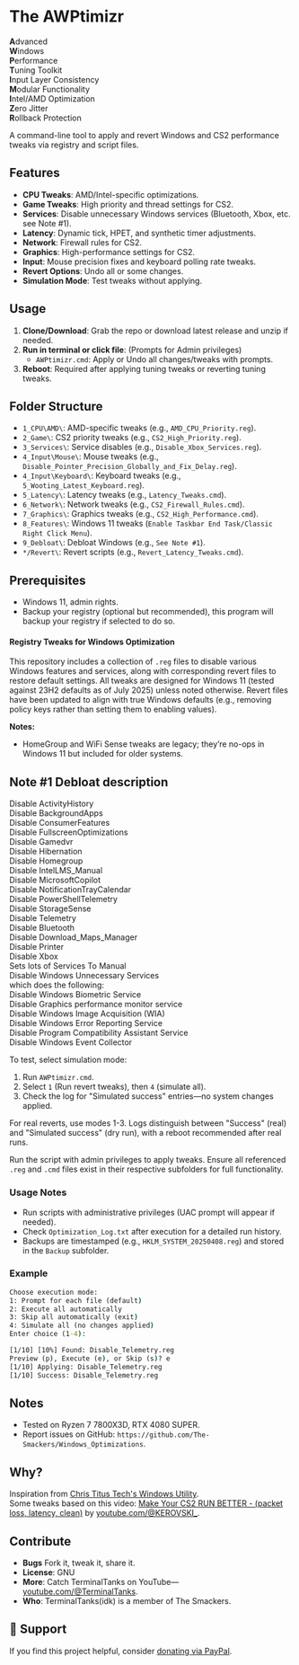 # The AWPtimizr
**A**dvanced  
**W**indows  
**P**erformance  
**T**uning Toolkit  
**I**nput Layer Consistency  
**M**odular Functionality  
**I**ntel/AMD Optimization  
**Z**ero Jitter  
**R**ollback Protection


A command-line tool to apply and revert Windows and CS2 performance tweaks via registry and script files.

## Features
- **CPU Tweaks**: AMD/Intel-specific optimizations.
- **Game Tweaks**: High priority and thread settings for CS2.
- **Services**: Disable unnecessary Windows services (Bluetooth, Xbox, etc. see Note #1).
- **Latency**: Dynamic tick, HPET, and synthetic timer adjustments.
- **Network**: Firewall rules for CS2.
- **Graphics**: High-performance settings for CS2.
- **Input**: Mouse precision fixes and keyboard polling rate tweaks.
- **Revert Options**: Undo all or some changes.
- **Simulation Mode**: Test tweaks without applying.

## Usage
1. **Clone/Download**: Grab the repo or download latest release and unzip if needed.
2. **Run in terminal or click file**: (Prompts for Admin privileges)
   - `AWPtimizr.cmd`: Apply or Undo all changes/tweaks with prompts.
4. **Reboot**: Required after applying tuning tweaks or reverting tuning tweaks.

## Folder Structure
- `1_CPU\AMD\`: AMD-specific tweaks (e.g., `AMD_CPU_Priority.reg`).
- `2_Game\`: CS2 priority tweaks (e.g., `CS2_High_Priority.reg`).
- `3_Services\`: Service disables (e.g., `Disable_Xbox_Services.reg`).
- `4_Input\Mouse\`: Mouse tweaks (e.g., `Disable_Pointer_Precision_Globally_and_Fix_Delay.reg`).
- `4_Input\Keyboard\`: Keyboard tweaks (e.g., `5_Wooting_Latest_Keyboard.reg`).
- `5_Latency\`: Latency tweaks (e.g., `Latency_Tweaks.cmd`).
- `6_Network\`: Network tweaks (e.g., `CS2_Firewall_Rules.cmd`).
- `7_Graphics\`: Graphics tweaks (e.g., `CS2_High_Performance.cmd`).
- `8_Features\`: Windows 11 tweaks (`Enable Taskbar End Task/Classic Right Click Menu`).
- `9_Debloat\`: Debloat Windows (e.g., `See Note #1`).
- `*/Revert\`: Revert scripts (e.g., `Revert_Latency_Tweaks.cmd`).

## Prerequisites
- Windows 11, admin rights.
- Backup your registry (optional but recommended), this program will backup your registry if selected to do so.

#### Registry Tweaks for Windows Optimization
This repository includes a collection of `.reg` files to disable various Windows features and services, along with corresponding revert files to restore default settings. All tweaks are designed for Windows 11 (tested against 23H2 defaults as of July 2025) unless noted otherwise. Revert files have been updated to align with true Windows defaults (e.g., removing policy keys rather than setting them to enabling values).

**Notes:**
- HomeGroup and WiFi Sense tweaks are legacy; they’re no-ops in Windows 11 but included for older systems.

## Note #1 Debloat description
Disable ActivityHistory  
Disable BackgroundApps  
Disable ConsumerFeatures  
Disable FullscreenOptimizations  
Disable Gamedvr  
Disable Hibernation  
Disable Homegroup  
Disable IntelLMS_Manual  
Disable MicrosoftCopilot  
Disable NotificationTrayCalendar  
Disable PowerShellTelemetry  
Disable StorageSense  
Disable Telemetry  
Disable Bluetooth  
Disable Download_Maps_Manager  
Disable Printer  
Disable Xbox  
Sets lots of Services To Manual  
Disable Windows Unnecessary Services  
which does the following:  
Disable Windows Biometric Service  
Disable Graphics performance monitor service  
Disable Windows Image Acquisition (WIA)  
Disable Windows Error Reporting Service  
Disable Program Compatibility Assistant Service  
Disable Windows Event Collector  

To test, select simulation mode:
1. Run `AWPtimizr.cmd`.
2. Select `1` (Run revert tweaks), then `4` (simulate all).
3. Check the log for "Simulated success" entries—no system changes applied.

For real reverts, use modes 1-3. Logs distinguish between "Success" (real) and "Simulated success" (dry run), with a reboot recommended after real runs.

Run the script with admin privileges to apply tweaks. Ensure all referenced `.reg` and `.cmd` files exist in their respective subfolders for full functionality.

### Usage Notes
- Run scripts with administrative privileges (UAC prompt will appear if needed).
- Check `Optimization_Log.txt` after execution for a detailed run history.
- Backups are timestamped (e.g., `HKLM_SYSTEM_20250408.reg`) and stored in the `Backup` subfolder.

### Example
```cmd
Choose execution mode:
1: Prompt for each file (default)
2: Execute all automatically
3: Skip all automatically (exit)
4: Simulate all (no changes applied)
Enter choice (1-4):

[1/10] [10%] Found: Disable_Telemetry.reg
Preview (p), Execute (e), or Skip (s)? e
[1/10] Applying: Disable_Telemetry.reg
[1/10] Success: Disable_Telemetry.reg
```

## Notes
- Tested on Ryzen 7 7800X3D, RTX 4080 SUPER.
- Report issues on GitHub: `https://github.com/The-Smackers/Windows_Optimizations`.

## Why?
Inspiration from [Chris Titus Tech's Windows Utility](https://github.com/ChrisTitusTech/winutil).  
Some tweaks based on this video: [Make Your CS2 RUN BETTER - (packet loss, latency, clean)](https://www.youtube.com/watch?v=qG7C4W-EQl4) by [youtube.com/@KEROVSKI_](https://www.youtube.com/@KEROVSKI_).

## Contribute
- **Bugs** Fork it, tweak it, share it.  
- **License**: GNU  
- **More**: Catch TerminalTanks on YouTube—[youtube.com/@TerminalTanks](https://www.youtube.com/@TerminalTanks).
- **Who**: TerminalTanks(idk) is a member of The Smackers.

## 💖 Support
If you find this project helpful, consider [donating via PayPal](https://www.paypal.com/ncp/payment/8UEVM2WHXGL88).
